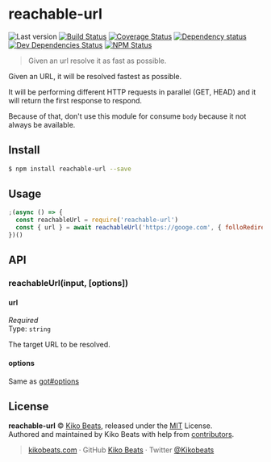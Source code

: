 # reachable-url

![Last version](https://img.shields.io/github/tag/Kikobeats/reachable-url.svg?style=flat-square)
[![Build Status](https://img.shields.io/travis/Kikobeats/reachable-url/master.svg?style=flat-square)](https://travis-ci.org/Kikobeats/reachable-url)
[![Coverage Status](https://img.shields.io/coveralls/Kikobeats/reachable-url.svg?style=flat-square)](https://coveralls.io/github/Kikobeats/reachable-url)
[![Dependency status](https://img.shields.io/david/Kikobeats/reachable-url.svg?style=flat-square)](https://david-dm.org/Kikobeats/reachable-url)
[![Dev Dependencies Status](https://img.shields.io/david/dev/Kikobeats/reachable-url.svg?style=flat-square)](https://david-dm.org/Kikobeats/reachable-url#info=devDependencies)
[![NPM Status](https://img.shields.io/npm/dm/reachable-url.svg?style=flat-square)](https://www.npmjs.org/package/reachable-url)

> Given an url resolve it as fast as possible.

Given an URL, it will be resolved fastest as possible.

It will be performing different HTTP requests in parallel (GET, HEAD) and it will return the first response to respond.

Because of that, don't use this module for consume `body` because it not always be available.

## Install

```bash
$ npm install reachable-url --save
```

## Usage

```js
;(async () => {
  const reachableUrl = require('reachable-url')
  const { url } = await reachableUrl('https://googe.com', { folloRedirects: false })
})()
```

## API

### reachableUrl(input, [options])

#### url

*Required*<br>
Type: `string`

The target URL to be resolved.

#### options

Same as [got#options](https://github.com/sindresorhus/got#goturl-options)

## License

**reachable-url** © [Kiko Beats](https://kikobeats.com), released under the [MIT](https://github.com/Kikobeats/reachable-url/blob/master/LICENSE.md) License.<br>
Authored and maintained by Kiko Beats with help from [contributors](https://github.com/Kikobeats/reachable-url/contributors).

> [kikobeats.com](https://kikobeats.com) · GitHub [Kiko Beats](https://github.com/Kikobeats) · Twitter [@Kikobeats](https://twitter.com/Kikobeats)
